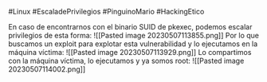 #Linux #EscaladePrivilegios #PinguinoMario #HackingEtico 

En caso de encontrarnos con el binario SUID de pkexec, podemos escalar privilegios de esta forma:
![[Pasted image 20230507113855.png]]
Por lo que buscamos un exploit para explotar esta vulnerabilidad y lo ejecutamos en la máquina víctima:
![[Pasted image 20230507113929.png]]
Lo compartimos con la máquina víctima, lo ejecutamos y ya somos root:
![[Pasted image 20230507114002.png]]
